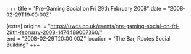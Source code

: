 +++
title = "Pre-Gaming Social on Fri 29th February 2008"
date = "2008-02-29T19:00:00Z"

[extra]
original = "https://uwcs.co.uk/events/pre-gaming-social-on-fri-29th-february-2008-1474489007360/"    
end = "2008-02-29T20:00:00Z"
location = "The Bar, Rootes Social Building"
+++



